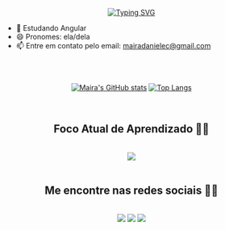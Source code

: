 <div align="center" >

[![Typing SVG](https://readme-typing-svg.herokuapp.com?font=Fira+Code&weight=600&size=31&duration=2000&pause=200&color=E23C81&center=true&random=false&width=437&lines=Ol%C3%A1+%F0%9F%91%8B;%E2%9C%A8+Eu+sou+a+Maira+%E2%9C%A8)](https://git.io/typing-svg)

</div>

- 🌱 Estudando Angular
- 😄 Pronomes: ela/dela
- 📫 Entre em contato pelo email: mairadanielec@gmail.com

##
<br>
<div align="center">

[![Maira's GitHub stats](https://github-readme-stats.vercel.app/api?username=maiCavalheiro&show_icons=true&theme=radical&hide=contribs)](https://github.com/maiCavalheiro/github-readme-stats)
[![Top Langs](https://github-readme-stats.vercel.app/api/top-langs/?username=maiCavalheiro&layout=compact&theme=radical)](https://github.com/anuraghazra/github-readme-stats)


<br>
</div>
<h2 align="center" > Foco Atual de Aprendizado 🧠💡</h2>
<br>
<div align="center" >
  <img src="https://skillicons.dev/icons?i=html,css,vscode,figma,javascript,typescript,angular" />
</div>

<br>
<h2 align="center" > Me encontre nas redes sociais 🫰✨ </h2>
<br>
<div align="center" >
  <a href="https://instagram.com/m4ira.c" target="_blank"><img src="https://img.shields.io/badge/-Instagram-%23E4405F?style=for-the-badge&logo=instagram&logoColor=white" target="_blank"></a>
  <a href="https://www.linkedin.com/in/maira-cavalheiro" target="_blank"><img src="https://img.shields.io/badge/-LinkedIn-%230077B5?style=for-the-badge&logo=linkedin&logoColor=white" target="_blank"></a> 
  <a href="https://www.behance.net/mairacavalheiro"><img src="https://img.shields.io/badge/-Behance-blue?style=for-the-badge&logo=behance&logoColor=white"></a>
</div>

